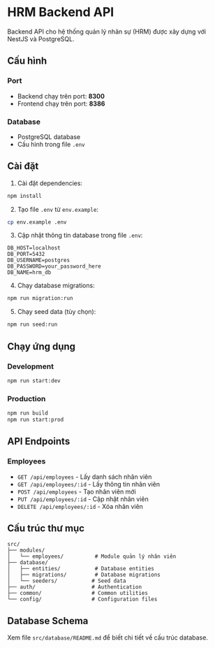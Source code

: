 # HRM Backend API

Backend API cho hệ thống quản lý nhân sự (HRM) được xây dựng với NestJS và PostgreSQL.

## Cấu hình

### Port
- Backend chạy trên port: **8300**
- Frontend chạy trên port: **8386**

### Database
- PostgreSQL database
- Cấu hình trong file `.env`

## Cài đặt

1. Cài đặt dependencies:
```bash
npm install
```

2. Tạo file `.env` từ `env.example`:
```bash
cp env.example .env
```

3. Cập nhật thông tin database trong file `.env`:
```env
DB_HOST=localhost
DB_PORT=5432
DB_USERNAME=postgres
DB_PASSWORD=your_password_here
DB_NAME=hrm_db
```

4. Chạy database migrations:
```bash
npm run migration:run
```

5. Chạy seed data (tùy chọn):
```bash
npm run seed:run
```

## Chạy ứng dụng

### Development
```bash
npm run start:dev
```

### Production
```bash
npm run build
npm run start:prod
```

## API Endpoints

### Employees
- `GET /api/employees` - Lấy danh sách nhân viên
- `GET /api/employees/:id` - Lấy thông tin nhân viên
- `POST /api/employees` - Tạo nhân viên mới
- `PUT /api/employees/:id` - Cập nhật nhân viên
- `DELETE /api/employees/:id` - Xóa nhân viên

## Cấu trúc thư mục

```
src/
├── modules/
│   └── employees/          # Module quản lý nhân viên
├── database/
│   ├── entities/           # Database entities
│   ├── migrations/         # Database migrations
│   └── seeders/           # Seed data
├── auth/                  # Authentication
├── common/                # Common utilities
└── config/                # Configuration files
```

## Database Schema

Xem file `src/database/README.md` để biết chi tiết về cấu trúc database.
